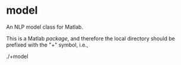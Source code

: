 model
=====

An NLP model class for Matlab.

This is a Matlab *package*, and therefore the local directory should be prefixed with the "+" symbol, i.e.,

  ./+model
  
